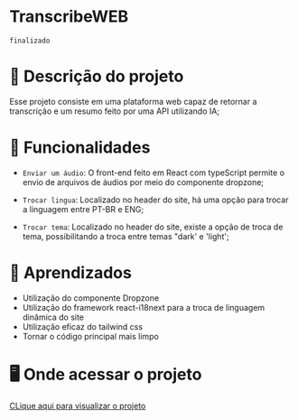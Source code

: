# TranscribeWEB
`finalizado`

# 📝 Descrição do projeto
Esse projeto consiste em uma plataforma web capaz de retornar a transcrição e um resumo feito por uma API utilizando IA;

# 🔨 Funcionalidades
- `Enviar um áudio`: O front-end feito em React com typeScript permite o envio de arquivos de áudios por meio do componente dropzone;
  
- `Trocar lingua`: Localizado no header do site, há uma opção para trocar a linguagem entre PT-BR e ENG;

- `Trocar tema`: Localizado no header do site, existe a opção de troca de tema, possibilitando a troca entre temas "dark' e 'light';

# 📖 Aprendizados
- Utilização do componente Dropzone
- Utilização do framework react-i18next para a troca de linguagem dinâmica do site
- Utilização eficaz do tailwind css
- Tornar o código principal mais limpo

# 🖥️ Onde acessar o projeto
<a href="https://transcribewebfrontend.vercel.app/">CLique aqui para visualizar o projeto</a>
